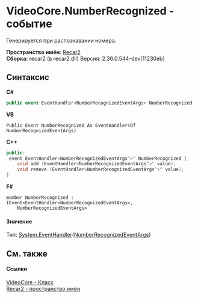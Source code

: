 # VideoCore.NumberRecognized - событие
 

Генерируется при распознавании номера.

**Пространство имён:**&nbsp;<a href="0dd0c505-07fc-c3e8-128c-d1a0701f2a29">Recar2</a><br />**Сборка:**&nbsp;recar2 (в recar2.dll) Версия: 2.36.0.544-dev[11230eb]

## Синтаксис

**C#**<br />
``` C#
public event EventHandler<NumberRecognizedEventArgs> NumberRecognized
```

**VB**<br />
``` VB
Public Event NumberRecognized As EventHandler(Of NumberRecognizedEventArgs)
```

**C++**<br />
``` C++
public:
 event EventHandler<NumberRecognizedEventArgs^>^ NumberRecognized {
	void add (EventHandler<NumberRecognizedEventArgs^>^ value);
	void remove (EventHandler<NumberRecognizedEventArgs^>^ value);
}
```

**F#**<br />
``` F#
member NumberRecognized : IEvent<EventHandler<NumberRecognizedEventArgs>,
    NumberRecognizedEventArgs>

```


#### Значение
Тип:&nbsp;<a href="http://msdn2.microsoft.com/ru-ru/library/db0etb8x" target="_blank">System.EventHandler</a>(<a href="47a62179-bab3-7c15-4618-5e6f873d4023">NumberRecognizedEventArgs</a>)

## См. также


#### Ссылки
<a href="cb693d57-5030-3855-e4bc-6cd1f1721585">VideoCore - Класс</a><br /><a href="0dd0c505-07fc-c3e8-128c-d1a0701f2a29">Recar2 - пространство имён</a><br />